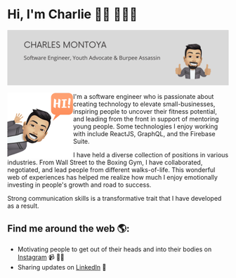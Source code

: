 
# Hi, I'm Charlie 👋🏽 👨🏻‍💻

![](https://raw.githubusercontent.com/cleph01/cleph01/master/github_banner.png)

<img align="left" width="150" height="150" src="https://raw.githubusercontent.com/cleph01/cleph01/master/hi_avatar.png">

I'm a software engineer who is passionate about creating technology to elevate small-businesses, inspiring people to uncover their fitness potential, and leading from the front in support of mentoring young people. Some technologies I enjoy working with include ReactJS, GraphQL, and the Firebase Suite. 

I have held a diverse collection of positions in various industries. From Wall Street to the Boxing Gym, I have collaborated, negotiated, and lead people from different walks-of-life. This wonderful web of experiences has helped me realize how much I enjoy emotionally investing in people's growth and road to success. 

Strong communication skills is a transformative trait that I have developed as a result.

## Find me around the web 🌎: 
- Motivating people to get out of their heads and into their bodies on <a href="https://www.instagram.com/charlieburpee/">Instagram</a> 📹 ✍🏾
- Sharing updates on <a href="https://www.linkedin.com/in/charlesmontoya/">LinkedIn</a> 💼

<!--
**cleph01/cleph01** is a ✨ _special_ ✨ repository because its `README.md` (this file) appears on your GitHub profile.

Here are some ideas to get you started:

- 🔭 I’m currently working on ...
- 🌱 I’m currently learning ...
- 👯 I’m looking to collaborate on ...
- 🤔 I’m looking for help with ...
- 💬 Ask me about ...
- 📫 How to reach me: ...
- 😄 Pronouns: ...
- ⚡ Fun fact: ...
-->
